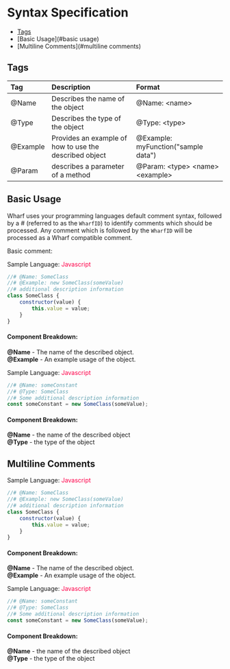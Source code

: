 # Syntax Specification
- [Tags](#tags)
- [Basic Usage](#basic usage)
- [Multiline Comments](#multiline comments)


## Tags

| Tag      | Description                                            | Format                              |
|:---------|:-------------------------------------------------------|:------------------------------------|
| @Name    | Describes the name of the object                       | @Name: \<name>                      |
| @Type    | Describes the type of the object                       | @Type: \<type>                      |
| @Example | Provides an example of how to use the described object | @Example: myFunction("sample data") |
| @Param   | describes a parameter of a method                      | @Param: \<type> \<name> \<example>  |

## Basic Usage
Wharf uses your programming languages default comment syntax, 
followed by a # (referred to as the `WharfID`) to identify comments which should be processed.
Any comment which is followed by the `WharfID` will be processed as a Wharf compatible comment.


Basic comment:

Sample Language: <a style="color:#ff0049">Javascript</a>
```js
//# @Name: SomeClass
//# @Example: new SomeClass(someValue)
//# additional description information
class SomeClass {
    constructor(value) {
        this.value = value;
    }
}
```
#### Component Breakdown:
<b>@Name</b> - The name of the described object.<br />
<b>@Example</b> - An example usage of the object.<br />



Sample Language: <a style="color:#ff0049">Javascript</a>
```js
//# @Name: someConstant
//# @Type: SomeClass
//# Some additional description information
const someConstant = new SomeClass(someValue);
```
#### Component Breakdown:
<b>@Name</b> - the name of the described object<br />
<b>@Type</b> - the type of the object<br />



## Multiline Comments

Sample Language: <a style="color:#ff0049">Javascript</a>
```js
//# @Name: SomeClass
//# @Example: new SomeClass(someValue)
//# additional description information
class SomeClass {
    constructor(value) {
        this.value = value;
    }
}
```
#### Component Breakdown:
<b>@Name</b> - The name of the described object.<br />
<b>@Example</b> - An example usage of the object.<br />



Sample Language: <a style="color:#ff0049">Javascript</a>
```js
//# @Name: someConstant
//# @Type: SomeClass
//# Some additional description information
const someConstant = new SomeClass(someValue);
```
#### Component Breakdown:
<b>@Name</b> - the name of the described object<br />
<b>@Type</b> - the type of the object<br />